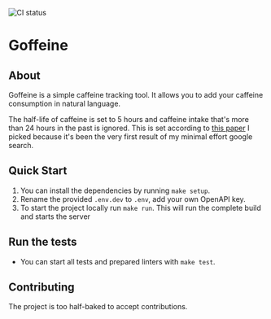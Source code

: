 ![CI status](https://github.com/MartinGallauner/goffeine/actions/workflows/ci.yml/badge.svg)

# Goffeine

## About
Goffeine is a simple caffeine tracking tool.
It allows you to add your caffeine consumption in natural language. 

The half-life of caffeine is set to 5 hours and caffeine intake that's more than 24 hours in the past is ignored.
This is set according to [this paper](https://www.ncbi.nlm.nih.gov/books/NBK223808/#:~:text=The%20mean%20half%2Dlife%20of,et%20al.%2C%201989)
I picked because it's been the very first result of my minimal effort google search.



## Quick Start

1. You can install the dependencies by running `make setup`.
2. Rename the provided `.env.dev` to `.env`, add your own OpenAPI key.
3. To start the project locally run `make run`. This will run the complete build and starts the server


## Run the tests
-  You can start all tests and prepared linters with `make test`.  

## Contributing 

The project is too half-baked to accept contributions.



